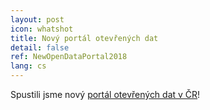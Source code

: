 ```yaml
---
layout: post
icon: whatshot
title: Nový portál otevřených dat
detail: false
ref: NewOpenDataPortal2018
lang: cs
---
```


Spustili jsme nový [portál otevřených dat v ČR](https://data.gov.cz)!